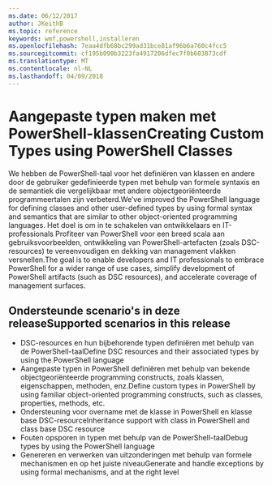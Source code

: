 ```yaml
---
ms.date: 06/12/2017
author: JKeithB
ms.topic: reference
keywords: wmf,powershell,installeren
ms.openlocfilehash: 7eaa4dfb68bc299ad31bce81af96b6a760c4fcc5
ms.sourcegitcommit: cf195b090b3223fa4917206dfec7f0b603873cdf
ms.translationtype: MT
ms.contentlocale: nl-NL
ms.lasthandoff: 04/09/2018
---
```

# <a name="creating-custom-types-using-powershell-classes"></a><span data-ttu-id="93e1d-102">Aangepaste typen maken met PowerShell-klassen</span><span class="sxs-lookup"><span data-stu-id="93e1d-102">Creating Custom Types using PowerShell Classes</span></span>

<span data-ttu-id="93e1d-103">We hebben de PowerShell-taal voor het definiëren van klassen en andere door de gebruiker gedefinieerde typen met behulp van formele syntaxis en de semantiek die vergelijkbaar met andere objectgeoriënteerde programmeertalen zijn verbeterd.</span><span class="sxs-lookup"><span data-stu-id="93e1d-103">We’ve improved the PowerShell language for defining classes and other user-defined types by using formal syntax and semantics that are similar to other object-oriented programming languages.</span></span> <span data-ttu-id="93e1d-104">Het doel is om in te schakelen van ontwikkelaars en IT-professionals Profiteer van PowerShell voor een breed scala aan gebruiksvoorbeelden, ontwikkeling van PowerShell-artefacten (zoals DSC-resources) te vereenvoudigen en dekking van management vlakken versnellen.</span><span class="sxs-lookup"><span data-stu-id="93e1d-104">The goal is to enable developers and IT professionals to embrace PowerShell for a wider range of use cases, simplify development of PowerShell artifacts (such as DSC resources), and accelerate coverage of management surfaces.</span></span>

## <a name="supported-scenarios-in-this-release"></a><span data-ttu-id="93e1d-105">Ondersteunde scenario's in deze release</span><span class="sxs-lookup"><span data-stu-id="93e1d-105">Supported scenarios in this release</span></span>

-   <span data-ttu-id="93e1d-106">DSC-resources en hun bijbehorende typen definiëren met behulp van de PowerShell-taal</span><span class="sxs-lookup"><span data-stu-id="93e1d-106">Define DSC resources and their associated types by using the PowerShell language</span></span>
-   <span data-ttu-id="93e1d-107">Aangepaste typen in PowerShell definiëren met behulp van bekende objectgeoriënteerde programming constructs, zoals klassen, eigenschappen, methoden, enz.</span><span class="sxs-lookup"><span data-stu-id="93e1d-107">Define custom types in PowerShell by using familiar object-oriented programming constructs, such as classes, properties, methods, etc.</span></span>
-   <span data-ttu-id="93e1d-108">Ondersteuning voor overname met de klasse in PowerShell en klasse base DSC-resource</span><span class="sxs-lookup"><span data-stu-id="93e1d-108">Inheritance support with class in PowerShell and class base DSC resource</span></span>
-   <span data-ttu-id="93e1d-109">Fouten opsporen in typen met behulp van de PowerShell-taal</span><span class="sxs-lookup"><span data-stu-id="93e1d-109">Debug types by using the PowerShell language</span></span>
-   <span data-ttu-id="93e1d-110">Genereren en verwerken van uitzonderingen met behulp van formele mechanismen en op het juiste niveau</span><span class="sxs-lookup"><span data-stu-id="93e1d-110">Generate and handle exceptions by using formal mechanisms, and at the right level</span></span>